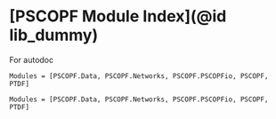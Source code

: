 # [PSCOPF Module Index](@id lib_dummy)

For autodoc

```@index
Modules = [PSCOPF.Data, PSCOPF.Networks, PSCOPF.PSCOPFio, PSCOPF, PTDF]
```

```@autodocs
Modules = [PSCOPF.Data, PSCOPF.Networks, PSCOPF.PSCOPFio, PSCOPF, PTDF]
```
